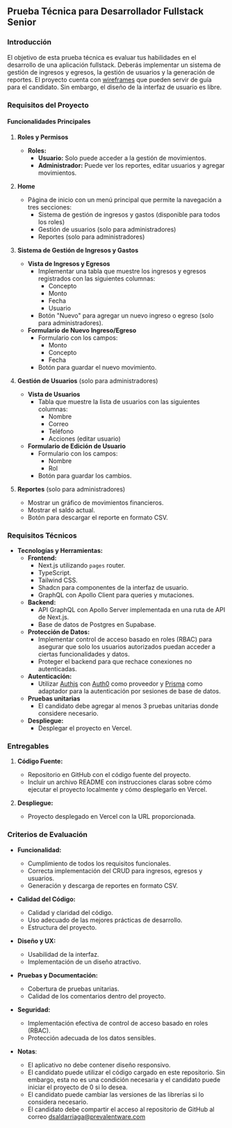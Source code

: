 ## Prueba Técnica para Desarrollador Fullstack Senior

### Introducción

El objetivo de esta prueba técnica es evaluar tus habilidades en el desarrollo de una aplicación fullstack. Deberás implementar un sistema de gestión de ingresos y egresos, la gestión de usuarios y la generación de reportes. El proyecto cuenta con [wireframes](<https://www.figma.com/design/2PINjveveJJ9ZAAwxwNoRK/Wireframes-(Copy)?node-id=0-1&t=6q0Q0id8YnjH9fJt-1>) que pueden servir de guía para el candidato. Sin embargo, el diseño de la interfaz de usuario es libre.

### Requisitos del Proyecto

#### Funcionalidades Principales

1. **Roles y Permisos**

   - **Roles:**
     - **Usuario:** Solo puede acceder a la gestión de movimientos.
     - **Administrador:** Puede ver los reportes, editar usuarios y agregar movimientos.

2. **Home**

   - Página de inicio con un menú principal que permite la navegación a tres secciones:
     - Sistema de gestión de ingresos y gastos (disponible para todos los roles)
     - Gestión de usuarios (solo para administradores)
     - Reportes (solo para administradores)

3. **Sistema de Gestión de Ingresos y Gastos**

   - **Vista de Ingresos y Egresos**
     - Implementar una tabla que muestre los ingresos y egresos registrados con las siguientes columnas:
       - Concepto
       - Monto
       - Fecha
       - Usuario
     - Botón "Nuevo" para agregar un nuevo ingreso o egreso (solo para administradores).
   - **Formulario de Nuevo Ingreso/Egreso**
     - Formulario con los campos:
       - Monto
       - Concepto
       - Fecha
     - Botón para guardar el nuevo movimiento.

4. **Gestión de Usuarios** (solo para administradores)

   - **Vista de Usuarios**
     - Tabla que muestre la lista de usuarios con las siguientes columnas:
       - Nombre
       - Correo
       - Teléfono
       - Acciones (editar usuario)
   - **Formulario de Edición de Usuario**
     - Formulario con los campos:
       - Nombre
       - Rol
     - Botón para guardar los cambios.

5. **Reportes** (solo para administradores)
   - Mostrar un gráfico de movimientos financieros.
   - Mostrar el saldo actual.
   - Botón para descargar el reporte en formato CSV.

### Requisitos Técnicos

- **Tecnologías y Herramientas:**
  - **Frontend:**
    - Next.js utilizando `pages` router.
    - TypeScript.
    - Tailwind CSS.
    - Shadcn para componentes de la interfaz de usuario.
    - GraphQL con Apollo Client para queries y mutaciones.
  - **Backend:**
    - API GraphQL con Apollo Server implementada en una ruta de API de Next.js.
    - Base de datos de Postgres en Supabase.
  - **Protección de Datos:** 
    - Implementar control de acceso basado en roles (RBAC) para asegurar que solo los usuarios autorizados puedan acceder a ciertas funcionalidades y datos.
    - Proteger el backend para que rechace conexiones no autenticadas.
  - **Autenticación:**
    - Utilizar [Authjs](https://authjs.dev/) con [Auth0](https://auth0.com/) como proveedor y [Prisma](https://prisma.io) como adaptador para la autenticación por sesiones de base de datos.
  - **Pruebas unitarias**
    - El candidato debe agregar al menos 3 pruebas unitarias donde considere necesario.
  - **Despliegue:**
    - Desplegar el proyecto en Vercel.

### Entregables

1. **Código Fuente:**

   - Repositorio en GitHub con el código fuente del proyecto.
   - Incluir un archivo README con instrucciones claras sobre cómo ejecutar el proyecto localmente y cómo desplegarlo en Vercel.

2. **Despliegue:**
   - Proyecto desplegado en Vercel con la URL proporcionada.

### Criterios de Evaluación

- **Funcionalidad:**

  - Cumplimiento de todos los requisitos funcionales.
  - Correcta implementación del CRUD para ingresos, egresos y usuarios.
  - Generación y descarga de reportes en formato CSV.

- **Calidad del Código:**

  - Calidad y claridad del código.
  - Uso adecuado de las mejores prácticas de desarrollo.
  - Estructura del proyecto.

- **Diseño y UX:**

  - Usabilidad de la interfaz.
  - Implementación de un diseño atractivo.

- **Pruebas y Documentación:**

  - Cobertura de pruebas unitarias.
  - Calidad de los comentarios dentro del proyecto.

- **Seguridad:**

  - Implementación efectiva de control de acceso basado en roles (RBAC).
  - Protección adecuada de los datos sensibles.

- **Notas**:
  - El aplicativo no debe contener diseño responsivo.
  - El candidato puede utilizar el código cargado en este repositorio. Sin embargo, esta no es una condición necesaria y el candidato puede iniciar el proyecto de 0 si lo desea.
  - El candidato puede cambiar las versiones de las librerías si lo considera necesario.
  - El candidato debe compartir el acceso al repositorio de GitHub al correo dsaldarriaga@prevalentware.com
